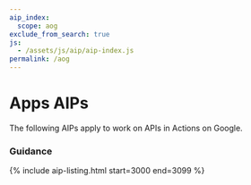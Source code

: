 ```yaml
---
aip_index:
  scope: aog
exclude_from_search: true
js:
  - /assets/js/aip/aip-index.js
permalink: /aog
---
```


# Apps AIPs

The following AIPs apply to work on APIs in Actions on Google.

### Guidance

{% include aip-listing.html start=3000 end=3099 %}
